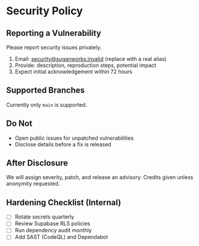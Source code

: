 # Security Policy

## Reporting a Vulnerability
Please report security issues privately.

1. Email: security@suganworks.invalid (replace with a real alias)
2. Provide: description, reproduction steps, potential impact
3. Expect initial acknowledgement within 72 hours

## Supported Branches
Currently only `main` is supported.

## Do Not
- Open public issues for unpatched vulnerabilities
- Disclose details before a fix is released

## After Disclosure
We will assign severity, patch, and release an advisory. Credits given unless anonymity requested.

## Hardening Checklist (Internal)
- [ ] Rotate secrets quarterly
- [ ] Review Supabase RLS policies
- [ ] Run dependency audit monthly
- [ ] Add SAST (CodeQL) and Dependabot
